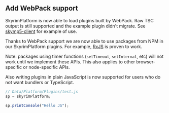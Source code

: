 ## Add WebPack support

SkyrimPlatform is now able to load plugins built by WebPack. Raw TSC output is still supported and the example plugin didn't migrate. See [skymp5-client](https://github.com/skyrim-multiplayer/skymp/tree/479562345a1f6df4af42217936ccb3e2d3819f78/skymp5-client) for example of use.

Thanks to WebPack support we are now able to use packages from NPM in our SkyrimPlatform plugins. For example, [RxJS](https://rxjs.dev/guide/overview) is proven to work.

Note: packages using timer functions (`setTimeout`, `setInterval`, etc) will not work until we implement these APIs. This also applies to other browser-specific or node-specific APIs.

Also writing plugins in plain JavaScript is now supported for users who do not want bundlers or TypeScript.
```js
// Data/Platform/Plugins/test.js
sp = skyrimPlatform;

sp.printConsole("Hello JS");
```